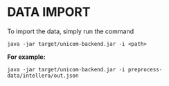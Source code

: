 # DATA IMPORT

To import the data, simply run the command

`java -jar target/unicom-backend.jar -i <path>`


**For example:**

`java -jar target/unicom-backend.jar -i preprocess-data/intellera/out.json`
